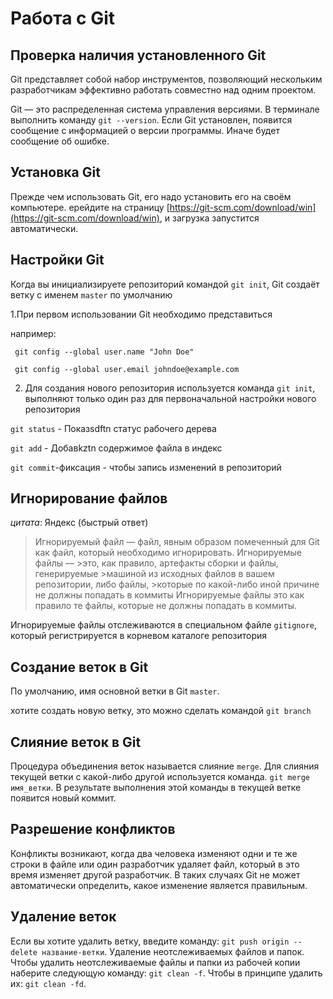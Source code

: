 # Работа с Git

## Проверка наличия установленного Git

Git представляет собой набор инструментов, позволяющий нескольким разработчикам эффективно работать совместно над одним проектом.

Git — это распределенная система управления версиями.
В терминале выполнить команду ```git --version```.
Если Git установлен, появится сообщение с информацией о версии программы. Иначе будет сообщение об ошибке.

## Установка Git

Прежде чем использовать Git, его надо установить его на своём компьютере.
ерейдите на страницу [https://git-scm.com/download/win](https://git-scm.com/download/win), и загрузка запустится автоматически.

## Настройки Git

Когда вы инициализируете репозиторий командой ```git init```, Git создаёт ветку с именем ```master``` по умолчанию

1.При первом использовании Git необходимо представиться

например:
```
 git config --global user.name "John Doe"

 git config --global user.email johndoe@example.com
 ```
2. Для создания нового репозитория используется команда ```git init```, выполняют только один раз для первоначальной настройки нового репозитория

```git status``` - Показsdftn статус рабочего дерева

```git add``` - Добавkztn содержимое файла в индекс

```git commit```-фиксация - чтобы запись изменений в репозиторий

## Игнорирование файлов

_цитата_:  Яндекс (быстрый ответ)

>Игнорируемый файл — файл, явным образом помеченный для Git как файл, который необходимо игнорировать. Игнорируемые файлы — >это, как правило, артефакты сборки и файлы, генерируемые >машиной из исходных файлов в вашем репозитории, либо файлы, >которые по какой-либо иной причине не должны попадать в коммиты
Игнорируемые файлы это как правило те файлы, которые не должны попадать в коммиты.

Игнорируемые файлы отслеживаются в специальном файле ```gitignore```, который регистрируется в корневом каталоге репозитория

## Создание веток в Git

По умолчанию, имя основной ветки в Git ```master```.

хотите создать новую ветку, это можно сделать командой ```git branch``` 

## Слияние веток в Git

Процедура объединения веток называется слияние ```merge```. Для слияния текущей ветки с какой-либо другой используется команда. ```git merge имя_ветки```. В результате выполнения этой команды в текущей ветке появится новый коммит.

## Разрешение конфликтов

Конфликты возникают, когда два человека изменяют одни и те же строки в файле или один разработчик удаляет файл, который в это время изменяет другой разработчик. В таких случаях Git не может автоматически определить, какое изменение является правильным.

## Удаление веток

Если вы хотите удалить ветку, введите команду: ```git push origin --delete название-ветки```. Удаление неотслеживаемых файлов и папок. Чтобы удалить неотслеживаемые файлы и папки из рабочей копии наберите следующую команду: ```git clean -f```. Чтобы в принципе удалить их: ```git clean -fd```.
